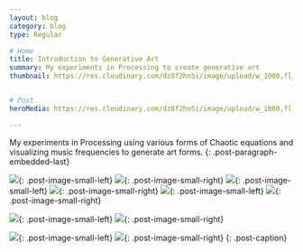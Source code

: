```yaml
---
layout: blog
category: blog
type: Regular

# Home
title: Introduction to Generative Art
summary: My experiments in Processing to create generative art
thumbnail: https://res.cloudinary.com/dz8f2hn5i/image/upload/w_1000,fl_progressive/v1582744909/gen-art/Gen-Art_-_Thumbnail_xr4f30.png


# Post
heroMedia: https://res.cloudinary.com/dz8f2hn5i/image/upload/w_1000,fl_progressive/v1582744909/gen-art/Gen-Art_ka4zn5.png

---
```





My experiments in Processing using various forms of Chaotic equations and visualizing music frequencies to generate art forms.
{: .post-paragraph-embedded-last}




<div class="post-code"><script src="https://gist.github.com/eshaankaul29/d967920dd2dee0a60a7b82af2bf5b2ec.js"></script></div>

<div class="post-code"><script src="https://gist.github.com/eshaankaul29/af7e17b584bce74eae97011197310809.js"></script></div>



<img src="https://res.cloudinary.com/dz8f2hn5i/image/upload/w_1000,fl_progressive/v1582744928/gen-art/gen-art-1_lsp6oj.png">{: .post-image-small-left}
<img src="https://res.cloudinary.com/dz8f2hn5i/image/upload/w_1000,fl_progressive/v1582744928/gen-art/gen-art-2_orbic2.png">{: .post-image-small-right}
<img src="https://res.cloudinary.com/dz8f2hn5i/image/upload/w_1000,fl_progressive/v1582744929/gen-art/gen-art-3_cjthia.png">{: .post-image-small-left}
<img src="https://res.cloudinary.com/dz8f2hn5i/image/upload/w_1000,fl_progressive/v1582744929/gen-art/gen-art-4_rw3wwo.png">{: .post-image-small-right}
<img src="https://res.cloudinary.com/dz8f2hn5i/image/upload/w_1000,fl_progressive/v1582744929/gen-art/gen-art-5_fi8znd.png">{: .post-image-small-left}
<img src="https://res.cloudinary.com/dz8f2hn5i/image/upload/w_1000,fl_progressive/v1582744930/gen-art/gen-art-6_r1rrpx.png">{: .post-image-small-right}


<img src="https://res.cloudinary.com/dz8f2hn5i/image/upload/w_1000,fl_progressive/v1582744929/gen-art/gen-art-7_gldi0q.png">{: .post-image-small-left}
<img src="https://res.cloudinary.com/dz8f2hn5i/image/upload/w_1000,fl_progressive/v1582744929/gen-art/gen-art-8_ifrqd9.png">{: .post-image-small-right}



<img src="https://res.cloudinary.com/dz8f2hn5i/image/upload/w_1000,fl_progressive/v1582744929/gen-art/gen-art-9_xmjx7e.png">{: .post-image-small-left}
<img src="https://res.cloudinary.com/dz8f2hn5i/image/upload/w_1000,fl_progressive/v1582744930/gen-art/gen-art-10_tfw6yp.png">{: .post-image-small-right}
{: .post-caption}



